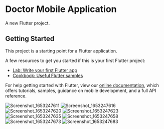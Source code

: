 # Doctor Mobile Application

A new Flutter project.

## Getting Started

This project is a starting point for a Flutter application.

A few resources to get you started if this is your first Flutter project:

- [Lab: Write your first Flutter app](https://flutter.dev/docs/get-started/codelab)
- [Cookbook: Useful Flutter samples](https://flutter.dev/docs/cookbook)

For help getting started with Flutter, view our
[online documentation](https://flutter.dev/docs), which offers tutorials,
samples, guidance on mobile development, and a full API reference.


![Screenshot_1653247611](https://user-images.githubusercontent.com/68815210/169712633-4c0adf3f-3da1-4eaa-977e-aee3630a61f5.png)
![Screenshot_1653247616](https://user-images.githubusercontent.com/68815210/169712644-64249676-1942-4ec0-a297-17fff591b617.png)
![Screenshot_1653247620](https://user-images.githubusercontent.com/68815210/169712646-014fece9-7dee-47ea-b6cb-f9b4310eb86f.png)
![Screenshot_1653247623](https://user-images.githubusercontent.com/68815210/169712648-57c1b04d-a738-4cb5-a95b-1721ee962b43.png)
![Screenshot_1653247635](https://user-images.githubusercontent.com/68815210/169712650-df397ea5-6b1e-40b7-a4ac-a66bc77b2a1d.png)
![Screenshot_1653247658](https://user-images.githubusercontent.com/68815210/169712654-9a293559-380b-49d9-8e31-fcbd25a33ad1.png)
![Screenshot_1653247673](https://user-images.githubusercontent.com/68815210/169712659-2f569dee-b585-40c0-bd4c-28110a2a9e00.png)
![Screenshot_1653247683](https://user-images.githubusercontent.com/68815210/169712660-e039e37e-d796-43ec-bce5-d62e98b26895.png)
